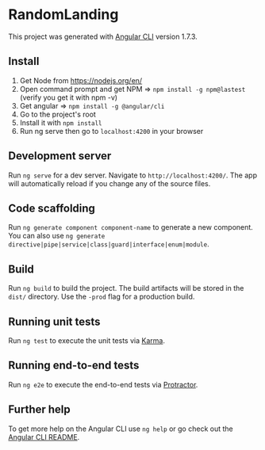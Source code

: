 # RandomLanding

This project was generated with [Angular CLI](https://github.com/angular/angular-cli) version 1.7.3.

## Install

1) Get Node from https://nodejs.org/en/ 
2) Open command prompt and get NPM => `npm install -g npm@lastest` (verify you get it with npm -v)
3) Get angular => `npm install -g @angular/cli`
4) Go to the project's root
5) Install it with `npm install`
6) Run ng serve then go to `localhost:4200` in your browser

## Development server

Run `ng serve` for a dev server. Navigate to `http://localhost:4200/`. The app will automatically reload if you change any of the source files.

## Code scaffolding

Run `ng generate component component-name` to generate a new component. You can also use `ng generate directive|pipe|service|class|guard|interface|enum|module`.

## Build

Run `ng build` to build the project. The build artifacts will be stored in the `dist/` directory. Use the `-prod` flag for a production build.

## Running unit tests

Run `ng test` to execute the unit tests via [Karma](https://karma-runner.github.io).

## Running end-to-end tests

Run `ng e2e` to execute the end-to-end tests via [Protractor](http://www.protractortest.org/).

## Further help

To get more help on the Angular CLI use `ng help` or go check out the [Angular CLI README](https://github.com/angular/angular-cli/blob/master/README.md).
